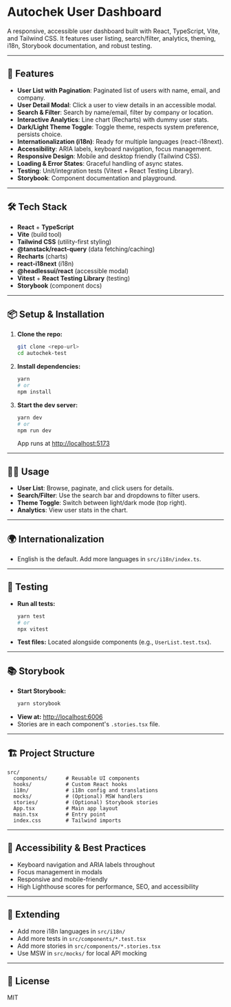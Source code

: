 # Autochek User Dashboard

A responsive, accessible user dashboard built with React, TypeScript, Vite, and Tailwind CSS. It features user listing, search/filter, analytics, theming, i18n, Storybook documentation, and robust testing.

---

## 🚀 Features

- **User List with Pagination**: Paginated list of users with name, email, and company.
- **User Detail Modal**: Click a user to view details in an accessible modal.
- **Search & Filter**: Search by name/email, filter by company or location.
- **Interactive Analytics**: Line chart (Recharts) with dummy user stats.
- **Dark/Light Theme Toggle**: Toggle theme, respects system preference, persists choice.
- **Internationalization (i18n)**: Ready for multiple languages (react-i18next).
- **Accessibility**: ARIA labels, keyboard navigation, focus management.
- **Responsive Design**: Mobile and desktop friendly (Tailwind CSS).
- **Loading & Error States**: Graceful handling of async states.
- **Testing**: Unit/integration tests (Vitest + React Testing Library).
- **Storybook**: Component documentation and playground.

---

## 🛠️ Tech Stack

- **React** + **TypeScript**
- **Vite** (build tool)
- **Tailwind CSS** (utility-first styling)
- **@tanstack/react-query** (data fetching/caching)
- **Recharts** (charts)
- **react-i18next** (i18n)
- **@headlessui/react** (accessible modal)
- **Vitest** + **React Testing Library** (testing)
- **Storybook** (component docs)

---

## 📦 Setup & Installation

1. **Clone the repo:**
   ```sh
   git clone <repo-url>
   cd autochek-test
   ```
2. **Install dependencies:**
   ```sh
   yarn
   # or
   npm install
   ```
3. **Start the dev server:**
   ```sh
   yarn dev
   # or
   npm run dev
   ```
   App runs at [http://localhost:5173](http://localhost:5173)

---

## 🧑‍💻 Usage

- **User List**: Browse, paginate, and click users for details.
- **Search/Filter**: Use the search bar and dropdowns to filter users.
- **Theme Toggle**: Switch between light/dark mode (top right).
- **Analytics**: View user stats in the chart.

---

## 🌍 Internationalization
- English is the default. Add more languages in `src/i18n/index.ts`.

---

## 🧪 Testing

- **Run all tests:**
  ```sh
  yarn test
  # or
  npx vitest
  ```
- **Test files:** Located alongside components (e.g., `UserList.test.tsx`).

---

## 📚 Storybook

- **Start Storybook:**
  ```sh
  yarn storybook
  ```
- **View at:** [http://localhost:6006](http://localhost:6006)
- Stories are in each component's `.stories.tsx` file.

---

## 🏗️ Project Structure

```
src/
  components/      # Reusable UI components
  hooks/           # Custom React hooks
  i18n/            # i18n config and translations
  mocks/           # (Optional) MSW handlers
  stories/         # (Optional) Storybook stories
  App.tsx          # Main app layout
  main.tsx         # Entry point
  index.css        # Tailwind imports
```

---

## 📝 Accessibility & Best Practices
- Keyboard navigation and ARIA labels throughout
- Focus management in modals
- Responsive and mobile-friendly
- High Lighthouse scores for performance, SEO, and accessibility

---

## 🧩 Extending
- Add more i18n languages in `src/i18n/`
- Add more tests in `src/components/*.test.tsx`
- Add more stories in `src/components/*.stories.tsx`
- Use MSW in `src/mocks/` for local API mocking

---

## 📄 License

MIT
